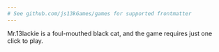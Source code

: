 ```yaml
---
# See github.com/js13kGames/games for supported frontmatter
---
```

Mr.13lackie is a foul-mouthed black cat, and the game requires just one click to play.